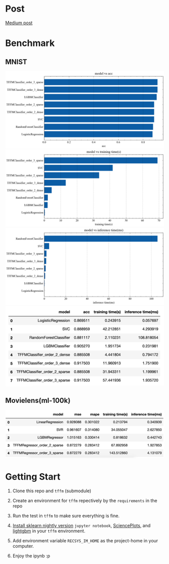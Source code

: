 # Post

[Medium post](https://yulongtsai.medium.com/factorization-machine-implementation-analysis-c6c6dd5affa)

# Benchmark

## MNIST

<img src='./asserts/model vs acc.png'></img>
<img src='./asserts/model vs training time(s).png'></img>
<img src='./asserts/model vs inference time(ms).png'></img>
<img src='./asserts/mnist_summary.png'></img>

## Movielens(ml-100k)

<img src='./asserts/ml-100k_summary.png'></img>

# Getting Start

1. Clone this repo and `tffm` (submodule)
2. Create an environment for `tffm` repectively by the `requirements` in the repo
3. Run the test in `tffm` to make sure everything is fine.
4. [Install sklearn nightly version](https://scikit-learn.org/stable/developers/advanced_installation.html) `jupyter notebook`, [SciencePlots](https://pypi.org/project/SciencePlots/), and [lightgbm](https://pypi.org/project/lightgbm/) in your `tffm` environment.

5. Add environment variable `RECSYS_IM_HOME` as the project-home in your computer.

6. Enjoy the ipynb :p
